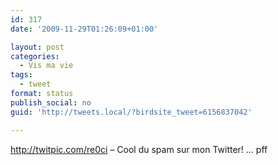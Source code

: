 ```yaml
---
id: 317
date: '2009-11-29T01:26:09+01:00'

layout: post
categories:
  - Vis ma vie
tags:
  - tweet
format: status
publish_social: no
guid: 'http://tweets.local/?birdsite_tweet=6156837042'

---
```


http://twitpic.com/re0ci – Cool du spam sur mon Twitter! … pff